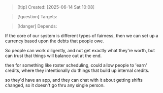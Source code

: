 
>[!tip] Created: [2025-06-14 Sat 10:08]

>[!question] Targets: 

>[!danger] Depends: 

If the core of our system is different types of fairness, then we can set up a currency based upon the debts that people owe.

So people can work diligently, and not get exactly what they're worth, but can trust that things will balance out at the end.

then for something like roster scheduling, could allow people to 'earn' credits, where they intentionally do things that build up internal credits.

so they'd have an app, and they can chat with it about getting shifts changed, so it doesn't go thru any single person.

